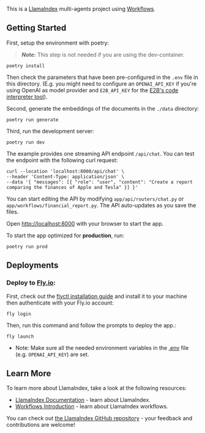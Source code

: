 This is a [LlamaIndex](https://www.llamaindex.ai/) multi-agents project using [Workflows](https://docs.llamaindex.ai/en/stable/understanding/workflows/).

## Getting Started

First, setup the environment with poetry:

> **_Note:_** This step is not needed if you are using the dev-container.

```shell
poetry install
```

Then check the parameters that have been pre-configured in the `.env` file in this directory. (E.g. you might need to configure an `OPENAI_API_KEY` if you're using OpenAI as model provider and `E2B_API_KEY` for the [E2B's code interpreter tool](https://e2b.dev/docs)).

Second, generate the embeddings of the documents in the `./data` directory:

```shell
poetry run generate
```

Third, run the development server:

```shell
poetry run dev
```

The example provides one streaming API endpoint `/api/chat`.
You can test the endpoint with the following curl request:

```
curl --location 'localhost:8000/api/chat' \
--header 'Content-Type: application/json' \
--data '{ "messages": [{ "role": "user", "content": "Create a report comparing the finances of Apple and Tesla" }] }'
```

You can start editing the API by modifying `app/api/routers/chat.py` or `app/workflows/financial_report.py`. The API auto-updates as you save the files.

Open [http://localhost:8000](http://localhost:8000) with your browser to start the app.

To start the app optimized for **production**, run:

```
poetry run prod
```

## Deployments

### Deploy to [Fly.io](https://fly.io/):

First, check out the [flyctl installation guide](https://fly.io/docs/flyctl/install/) and install it to your machine then authenticate with your Fly.io account:

```shell
fly login
```

Then, run this command and follow the prompts to deploy the app.:

```shell
fly launch
```

- Note: Make sure all the needed environment variables in the [.env](.env) file (e.g. `OPENAI_API_KEY`) are set.

## Learn More

To learn more about LlamaIndex, take a look at the following resources:

- [LlamaIndex Documentation](https://docs.llamaindex.ai) - learn about LlamaIndex.
- [Workflows Introduction](https://docs.llamaindex.ai/en/stable/understanding/workflows/) - learn about LlamaIndex workflows.

You can check out [the LlamaIndex GitHub repository](https://github.com/run-llama/llama_index) - your feedback and contributions are welcome!
